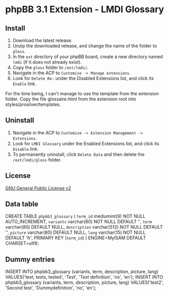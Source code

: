 # phpBB 3.1 Extension - LMDI Glossary

## Install

1. Download the latest release.
2. Unzip the downloaded release, and change the name of the folder to `gloss`.
3. In the `ext` directory of your phpBB board, create a new directory named `lmdi` (if it does not already exist).
4. Copy the `gloss` folder to `/ext/lmdi/`.
5. Navigate in the ACP to `Customise -> Manage extensions`.
6. Look for `Delete Re:` under the Disabled Extensions list, and click its `Enable` link.

For the time being, I can't manage to use the template from the extension folder. 
Copy the file glossaire.html from the extension root into styles/prosilver/templates.

## Uninstall

1. Navigate in the ACP to `Customise -> Extension Management -> Extensions`.
2. Look for `LMDI Glossary` under the Enabled Extensions list, and click its `Disable` link.
3. To permanently uninstall, click `Delete Data` and then delete the `/ext/lmdi/gloss` folder.

## License
[GNU General Public License v2](http://opensource.org/licenses/GPL-2.0)

## Data table
CREATE TABLE `phpbb3_glossary` (
  `term_id` mediumint(9) NOT NULL AUTO_INCREMENT,
  `variants` varchar(80) NOT NULL DEFAULT '',
  `term` varchar(80) DEFAULT NULL,
  `description` varchar(512) NOT NULL DEFAULT '',
  `picture` varchar(80) DEFAULT NULL,
  `lang` varchar(15) NOT NULL DEFAULT 'fr',
  PRIMARY KEY (`term_id`)
) ENGINE=MyISAM DEFAULT CHARSET=utf8;

## Dummy entries
INSERT INTO phpbb3_glossary (variants, term, description, picture, lang) 
VALUES('test, tests, tested', 'Test', 'Test definition', 'no', 'en');
INSERT INTO phpbb3_glossary (variants, term, description, picture, lang) 
VALUES('test2', 'Second test', 'Dummydefinition', 'no', 'en');